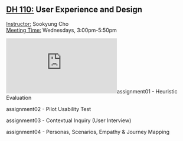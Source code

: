 ## <ins> DH 110:</ins> User Experience and Design <br>
<ins> Instructor:</ins> Sookyung Cho <br>
<ins> Meeting Time:</ins> Wednesdays, 3:00pm-5:50pm <br>


![](https://github.com/derekwang99/DH110-DEREKWANG/blob/main/assignment01/A01.md)assignment01 - Heuristic Evaluation 

assignment02 - Pilot Usability Test   

assignment03 - Contextual Inquiry (User Interview)

assignment04 - Personas, Scenarios, Empathy & Journey Mapping
